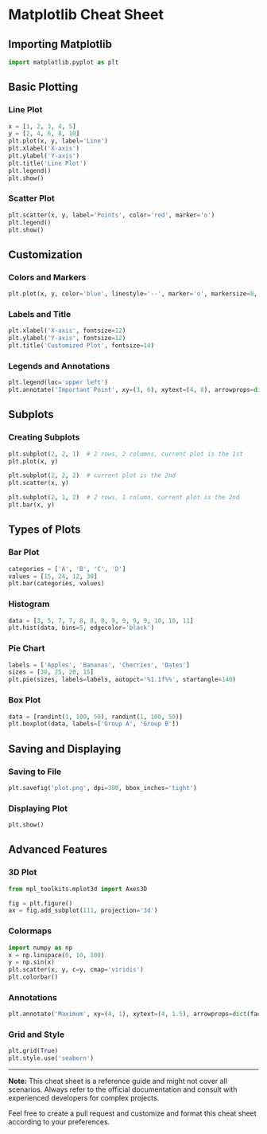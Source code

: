 # Matplotlib Cheat Sheet

## Importing Matplotlib

```python
import matplotlib.pyplot as plt
```

## Basic Plotting

### Line Plot

```python
x = [1, 2, 3, 4, 5]
y = [2, 4, 6, 8, 10]
plt.plot(x, y, label='Line')
plt.xlabel('X-axis')
plt.ylabel('Y-axis')
plt.title('Line Plot')
plt.legend()
plt.show()
```

### Scatter Plot

```python
plt.scatter(x, y, label='Points', color='red', marker='o')
plt.legend()
plt.show()
```

## Customization

### Colors and Markers

```python
plt.plot(x, y, color='blue', linestyle='--', marker='o', markersize=8, label='Customized Line')
```

### Labels and Title

```python
plt.xlabel('X-axis', fontsize=12)
plt.ylabel('Y-axis', fontsize=12)
plt.title('Customized Plot', fontsize=14)
```

### Legends and Annotations

```python
plt.legend(loc='upper left')
plt.annotate('Important Point', xy=(3, 6), xytext=(4, 8), arrowprops=dict(facecolor='black', shrink=0.05))
```

## Subplots

### Creating Subplots

```python
plt.subplot(2, 2, 1)  # 2 rows, 2 columns, current plot is the 1st
plt.plot(x, y)

plt.subplot(2, 2, 2)  # current plot is the 2nd
plt.scatter(x, y)

plt.subplot(2, 1, 2)  # 2 rows, 1 column, current plot is the 2nd
plt.bar(x, y)
```

## Types of Plots

### Bar Plot

```python
categories = ['A', 'B', 'C', 'D']
values = [15, 24, 12, 30]
plt.bar(categories, values)
```

### Histogram

```python
data = [3, 5, 7, 7, 8, 8, 8, 9, 9, 9, 9, 10, 10, 11]
plt.hist(data, bins=5, edgecolor='black')
```

### Pie Chart

```python
labels = ['Apples', 'Bananas', 'Cherries', 'Dates']
sizes = [30, 25, 20, 15]
plt.pie(sizes, labels=labels, autopct='%1.1f%%', startangle=140)
```

### Box Plot

```python
data = [randint(1, 100, 50), randint(1, 100, 50)]
plt.boxplot(data, labels=['Group A', 'Group B'])
```

## Saving and Displaying

### Saving to File

```python
plt.savefig('plot.png', dpi=300, bbox_inches='tight')
```

### Displaying Plot

```python
plt.show()
```

## Advanced Features

### 3D Plot

```python
from mpl_toolkits.mplot3d import Axes3D

fig = plt.figure()
ax = fig.add_subplot(111, projection='3d')
```

### Colormaps

```python
import numpy as np
x = np.linspace(0, 10, 100)
y = np.sin(x)
plt.scatter(x, y, c=y, cmap='viridis')
plt.colorbar()
```

### Annotations

```python
plt.annotate('Maximum', xy=(4, 1), xytext=(4, 1.5), arrowprops=dict(facecolor='black', shrink=0.05))
```

### Grid and Style

```python
plt.grid(True)
plt.style.use('seaborn')
```

---
**Note:** This cheat sheet is a reference guide and might not cover all scenarios. Always refer to the official documentation and consult with experienced developers for complex projects.

Feel free to create a pull request and customize and format this cheat sheet according to your preferences.
